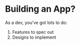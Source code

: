 # Building an App?

As a dev, you've got lots to do:

1. Features to spec out
2. Designs to implement

